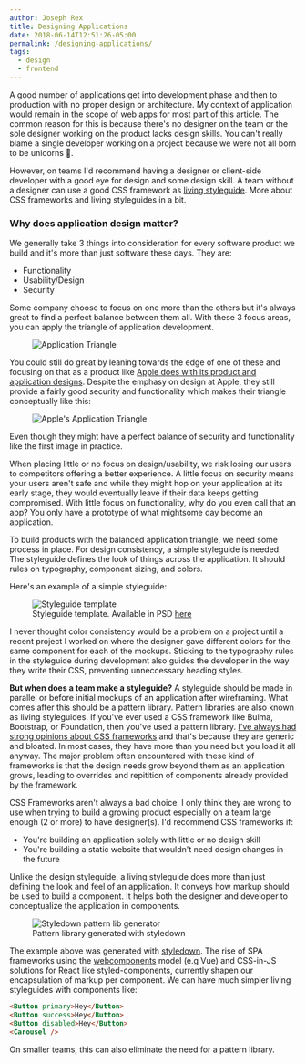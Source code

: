 ```yaml
---
author: Joseph Rex
title: Designing Applications
date: 2018-06-14T12:51:26-05:00
permalink: /designing-applications/
tags:
  - design
  - frontend
---
```

A good number of applications get into development phase and then to production
with no proper design or architecture. My context of application would remain
in the scope of web apps for most part of this article. The
common reason for this is because there's no designer on the team or the sole
designer working on the product lacks design skills. You can't really blame
a single developer working on a project because we were not all born to be
unicorns 🦄.
<!--more-->

However, on teams I'd recommend having a designer or client-side developer with
a good eye for design and some design skill. A team without a designer can use a
good CSS framework as [living styleguide][1]. More about CSS frameworks and
living styleguides in a bit.

### Why does application design matter?
We generally take 3 things into consideration for every software product we build
and it's more than just software these days. They are:

- Functionality
- Usability/Design
- Security

Some company choose to focus on one more than the others but it's always great to
find a perfect balance between them all. With these 3 focus areas, you can apply
the triangle of application development.

<figure>
<img src="https://res.cloudinary.com/strich/image/upload/v1528653990/app-triangle_ijyc4r.jpg" alt="Application Triangle">
</figure>

You could still do great by leaning towards the edge of one of these and focusing
on that as a product like [Apple does with its product and application designs][2].
Despite the emphasy on design at Apple, they still provide a fairly good security
and functionality which makes their triangle conceptually like this:

<figure>
<img src="https://res.cloudinary.com/strich/image/upload/v1528653989/app-triangle-apple_qq0qwc.jpg" alt="Apple's Application Triangle">
</figure>

Even though they might have a perfect balance of security and functionality like the first
image in practice.

When placing little or no focus on design/usability, we risk losing our users to
competitors offering a better experience. A little focus on security means your users
aren't safe and while they might hop on your application at its early stage, they would
eventually leave if their data keeps getting compromised. With little focus on functionality,
why do you even call that an app? You only have a prototype of what mightsome day become an
application.

To build products with the balanced application triangle, we need some process in place.
For design consistency, a simple styleguide is needed. The styleguide defines the look of
things across the application. It should rules on typography, component sizing, and colors.

Here's an example of a simple styleguide:

<figure class="figure--fullwidth">
<img src="https://res.cloudinary.com/strich/image/upload/v1528912935/Styleguide_template_tk2ssp.jpg" class="image" alt="Styleguide template">
<figcaption>Styleguide template. Available in PSD <a href="https://www.dropbox.com/s/nt47frcvxxz74zw/Styleguide%20template.psd?dl=0">here</a></figcaption>
</figure>

I never thought color consistency would be a problem on a project until a recent project
I worked on where the designer gave different colors for the same component for each of
the mockups. Sticking to the typography rules in the styleguide during development also
guides the developer in the way they write their CSS, preventing unneccessary heading
styles.

**But when does a team make a styleguide?** A styleguide should be made in parallel or
before initial mockups of an application after wireframing. What comes after this should be
a pattern library. Pattern libraries are also known as living styleguides. If you've ever
used a CSS framework like Bulma, Bootstrap, or Foundation, then you've used a pattern
library. [I've always had strong opinions about CSS frameworks][3] and that's because they
are generic and bloated. In most cases, they have more than you need but you load it all
anyway. The major problem often encountered with these kind of frameworks is that the
design needs grow beyond them as an application grows, leading to overrides and repitition
of components already provided by the framework.

CSS Frameworks aren't always a bad choice. I only think they are wrong to use when trying
to build a growing product especially on a team large enough (2 or more) to have
designer(s). I'd recommend CSS frameworks if:

- You're building an application solely with little or no design skill
- You're building a static website that wouldn't need design changes in the future

Unlike the design styleguide, a living styleguide does more than just defining the look and
feel of an application. It conveys how markup should be used to build a component. It helps
both the designer and developer to conceptualize the application in components.

<figure class="figure--fullwidth">
<img src="https://res.cloudinary.com/strich/image/upload/v1528998015/styledown-shot_wzwu0p.png" alt="Styledown pattern lib generator" class="image">
<figcaption>Pattern library generated with styledown</figcaption>
</figure>

The example above was generated with [styledown][4]. The rise of SPA frameworks using the
[webcomponents][5] model (e.g Vue) and CSS-in-JS solutions for React like
styled-components, currently shapen our encapsulation of markup per component. We can have
much simpler living styleguides with components like:

```html
<Button primary>Hey</Button>
<Button success>Hey</Button>
<Button disabled>Hey</Button>
<Carousel />
```

On smaller teams, this can also eliminate the need for a pattern library.

[1]: https://teamgaslight.com/blog/what-is-a-living-style-guide
[2]: http://qr.ae/TUptpB
[3]: https://www.josephrex.me/what-happens-when-using-css-frameworks/
[4]: https://github.com/styledown/styledown
[5]: https://www.webcomponents.org/
